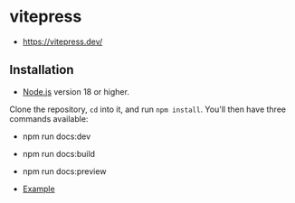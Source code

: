 # vitepress

- https://vitepress.dev/

## Installation

- [Node.js](https://nodejs.org/) version 18 or higher.

Clone the repository, `cd` into it, and run `npm install`. You'll then have three commands available:

- npm run docs:dev
- npm run docs:build
- npm run docs:preview

- [Example](https://pangolp.github.io/wiki-ac/)
